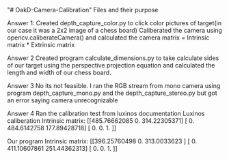 "# OakD-Camera-Calibration" 
Files and their purpose

Answer 1: 
Created depth_capture_color.py to click color pictures of target(in our case it was a 2x2 image of a chess board) 
Caliberated the camera using opencv.caliberateCamera() and calculated the camera matrix = Intrinsic matrix * Extrinsic matrix

Answer 2
Created program calculate_dimensions.py to take calculate sides of our target using the perspective projection equation and calculated the length and width of our chess board.

Answer 3
No its not feasible. I ran the RGB stream from mono camera using program depth_capture_mono.py and the depth_capture_stereo.py but got an error saying camera unrecognizable


Answer 4 
Ran the calibration test from luxinos documentation
Luxinos caliberation Intrinsic matrix:
[[485.76662085   0.         314.22305371]
 [  0.         484.6142758  177.89428718]
 [  0.           0.           1.        ]]

Our program Intrinsic matrix:
[[396.25760498   0.         313.0033623 ]
 [  0.         411.10607861 251.44362313]
 [  0.           0.           1.        ]]


